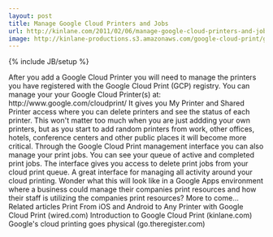 ```yaml
---
layout: post
title: Manage Google Cloud Printers and Jobs
url: http://kinlane.com/2011/02/06/manage-google-cloud-printers-and-jobs/
image: http://kinlane-productions.s3.amazonaws.com/google-cloud-print/google-cloud-print-manage-printers.png
---
```

{% include JB/setup %}
<p>
     After you add a Google Cloud Printer you will need to manage the printers you have registered with the Google Cloud Print (GCP) registry. You can manage your your Google Cloud Printer(s) at: http://www.google.com/cloudprint/ It gives you My Printer and Shared Printer access where you can delete printers and see the status of each printer. This won't matter too much when you are just addding your own printers, but as you start to add random printers from work, other offices, hotels, conference centers and other public places it will become more critical. Through the Google Cloud Print management interface you can also manage your print jobs. You can see your queue of active and completed print jobs. The interface gives you access to delete print jobs from your cloud print queue. A great interface for managing all activity around your cloud printing. Wonder what this will look like in a Google Apps environment where a business could manage their companies print resources and how their staff is utilizing the companies print resources? More to come... Related articles Print From iOS and Android to Any Printer with Google Cloud Print (wired.com) Introduction to Google Cloud Print (kinlane.com) Google's cloud printing goes physical (go.theregister.com)
</p>